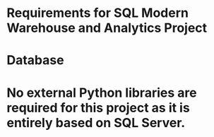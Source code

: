 # Requirements for SQL Modern Warehouse and Analytics Project

# Database
# No external Python libraries are required for this project as it is entirely based on SQL Server.


